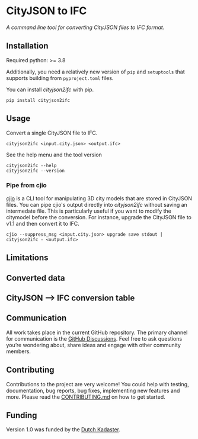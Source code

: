 # CityJSON to IFC

*A command line tool for converting CityJSON files to IFC format.*



## Installation

Required python: >= 3.8

Additionally, you need a relatively new version of `pip` and `setuptools` that supports building from `pyproject.toml` files.

You can install *cityjson2ifc* with pip.

```shell
pip install cityjson2ifc
```

## Usage

Convert a single CityJSON file to IFC.

```shell
cityjson2ifc <input.city.json> <output.ifc>
```

See the help menu and the tool version

```shell
cityjson2ifc --help
cityjson2ifc --version
```

### Pipe from cjio

[cjio]() is a CLI tool for manipulating 3D city models that are stored in CityJSON files.
You can pipe cjio's output directly into *cityjson2ifc* without saving an intermedate file.
This is particularly useful if you want to modify the citymodel before the conversion.
For instance, upgrade the CityJSON file to v1.1 and then convert it to IFC.

```shell
cjio --suppress_msg <input.city.json> upgrade save stdout | cityjson2ifc - <output.ifc>
```

## Limitations



## Converted data



## CityJSON --> IFC conversion table


## Communication

All work takes place in the current GitHub repository.
The primary channel for communication is the [GitHub Discussions](https://github.com/3DGI/cityjson2ifc/discussions).
Feel free to ask questions you’re wondering about, share ideas and engage with other community members.

## Contributing

Contributions to the project are very welcome!
You could help with testing, documentation, bug reports, bug fixes, implementing new features and more.
Please read the [CONTRIBUTING.md](https://github.com/3DGI/cityjson2jsonfg/blob/master/CONTRIBUTING.md) on how to get started.

## Funding

Version 1.0 was funded by the [Dutch Kadaster](https://www.kadaster.nl/).